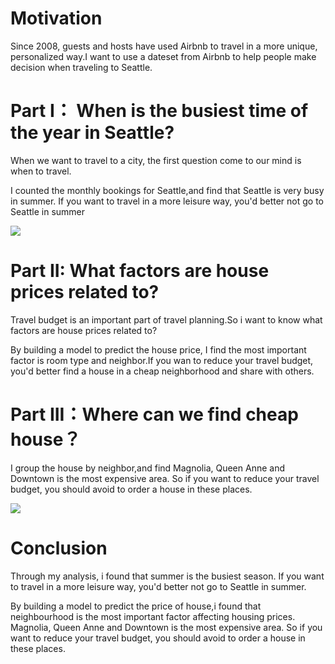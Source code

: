 # Motivation

Since 2008, guests and hosts have used Airbnb to travel in a more unique, personalized way.I want to use a dateset from Airbnb to help people make decision when traveling to Seattle.

# Part I： When is the busiest time of the year in Seattle?

When we want to travel to a city, the first question come to our mind is when to travel.

I counted the monthly bookings for Seattle,and find that Seattle is very busy in summer. If you want to travel in a more leisure way, you'd better not go to Seattle in summer



![](https://img2018.cnblogs.com/blog/1821356/201910/1821356-20191003224919508-1846775866.png)

# Part II: What factors are house prices related to?

Travel budget is an important part of travel planning.So i want to know what factors are house prices related to? 

By building a model to predict the house price, I find the most important factor is room type and neighbor.If you wan to reduce your travel budget, you'd better find a house in a cheap neighborhood and share with others.









# Part III：Where can we find cheap house？

I group the house by neighbor,and find Magnolia, Queen Anne and Downtown is the most expensive area. So if you want to reduce your travel budget, you should avoid to order a house in these places.



![](https://img2018.cnblogs.com/blog/1821356/201910/1821356-20191003225031017-890268379.png)

# Conclusion

Through my analysis, i found that summer is the busiest season. If you want to travel in a more leisure way, you'd better not go to Seattle in summer.

By building a model to predict the price of house,i found that neighbourhood is the most important factor affecting housing prices. Magnolia, Queen Anne and Downtown is the most expensive area. So if you want to reduce your travel budget, you should avoid to order a house in these places.